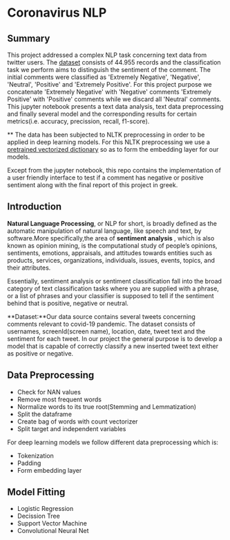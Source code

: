 # Coronavirus NLP

## Summary
This project addressed a complex NLP task concerning text data from twitter users. The [dataset](https://www.kaggle.com/datatattle/covid-19-nlp-text-classification) 
consists of 44.955 records and the classification task we perform aims to distinguish the sentiment of the comment. The initial comments were
classified as 'Extremely Negative', 'Negative', 'Neutral', 'Positive' and 'Extremely Positive'. For this project purpose we concatenate 'Extremely Negative' with 'Negative' comments 
'Extremely Positive' with 'Positive' comments while we discard all 'Neutral' comments. This jupyter notebook presents a text data analysis, text data preprocessing and finally several model and the corresponding
results for certain metrics(i.e. accuracy, precission, recall, f1-score).

** The data has been subjected to NLTK preprocessing in order to be applied in deep learning models. For this NLTK preprocessing we use a [pretrained vectorized dictionary](https://github.com/allenai/spv2/blob/master/model/glove.6B.100d.txt.gz) so as to 
form the embedding layer for our models.

Except from the jupyter notebook, this repo contains the implementation of a user friendly interface to test if a comment has negative or positive sentiment along with the final report of this project in greek.

## Introduction

**Natural Language Processing**, or NLP for short, is broadly defined as the automatic manipulation
of natural language, like speech and text, by software.More specifically,the area of **sentiment analysis**
, which is also known as opinion mining, is the computational study of people’s opinions, sentiments, 
emotions, appraisals, and attitudes towards entities such as products, services, organizations, 
individuals, issues, events, topics, and their attributes.

Essentially, sentiment analysis or sentiment classification fall into the broad category of text classification tasks where you are supplied with a phrase, or a list of phrases and your classifier is supposed to tell if the sentiment behind that is positive, negative or neutral.

**Dataset:**Our data source contains several tweets concerning comments relevant to covid-19 pandemic. The dataset consists of usernames, screenId(screen name), location, date, tweet text and the sentiment for each tweet. In our project the general purpose is to develop a model that is capable of correctly classify a new inserted tweet text either as positive or negative.  

## Data Preprocessing
- Check for NAN values
- Remove most frequent words
- Normalize words to its true root(Stemming and Lemmatization)
- Split the dataframe
- Create bag of words with count vectorizer
- Split target and independent variables

For deep learning models we follow different data preprocessing which is:
- Tokenization
- Padding
- Form embedding layer


## Model Fitting
- Logistic Regression
- Decission Tree
- Support Vector Machine
- Convolutional Neural Net


